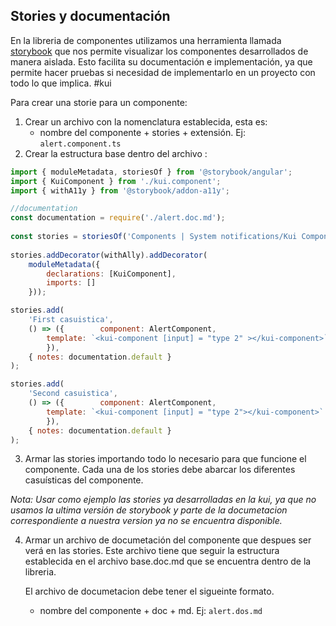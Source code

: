 ## Stories y documentación

En la libreria de componentes utilizamos una herramienta llamada [storybook](https://storybook.js.org) que nos permite visualizar los componentes desarrollados de manera aislada. Esto facilita su documentación e implementación, ya que permite hacer pruebas si necesidad de implementarlo en un proyecto con todo lo que implica. #kui

Para crear una storie para un componente:

1. Crear un archivo con la nomenclatura establecida, esta es: 
   - nombre del componente + stories + extensión. Ej: `alert.component.ts`
3. Crear la estructura base dentro del archivo :
```js
import { moduleMetadata, storiesOf } from '@storybook/angular';   
import { KuiComponent } from './kui.component';  
import { withA11y } from '@storybook/addon-a11y';

//documentation
const documentation = require('./alert.doc.md');  
  
const stories = storiesOf('Components | System notifications/Kui Component', module);  
  
stories.addDecorator(withAlly).addDecorator(  
    moduleMetadata({  
        declarations: [KuiComponent],  
        imports: []  
    }));

stories.add(  
    'First casuistica',  
    () => ({        component: AlertComponent,  
        template: `<kui-component [input] = "type 2" ></kui-component>`    
        }),  
    { notes: documentation.default }  
);

stories.add(  
    'Second casuistica',  
    () => ({        component: AlertComponent,  
        template: `<kui-component [input] = "type 2"></kui-component>`    
        }),  
    { notes: documentation.default }  
);
```

3. Armar las stories importando todo lo necesario para que funcione el componente. Cada una de los stories debe abarcar los diferentes casuísticas del componente. 

_Nota: Usar como ejemplo las stories ya desarrolladas en la kui, ya que no usamos la ultima versión de storybook y parte de la documetacion correspondiente a nuestra version ya no se encuentra disponible._

4. Armar un archivo de documetación del componente que despues ser verá en las stories. Este archivo tiene que seguir la estructura establecida en el archivo base.doc.md que se encuentra dentro de la libreria.
   
   El archivo de documetacion debe tener el sigueinte formato.
   - nombre del componente + doc + md. Ej: `alert.dos.md`